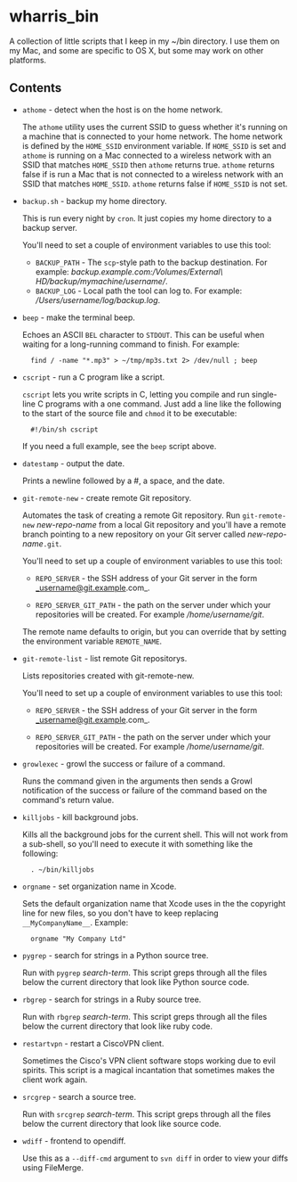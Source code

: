 wharris_bin
===========

A collection of little scripts that I keep in my ~/bin directory. I use them
on my Mac, and some are specific to OS X, but some may work on other
platforms.

Contents
--------

* `athome` - detect when the host is on the home network.

  The `athome` utility uses the current SSID to guess whether it's running on a
  machine that is connected to your home network. The home network is defined
  by the `HOME_SSID` environment variable. If `HOME_SSID` is set and `athome`
  is running on a Mac connected to a wireless network with an SSID that matches
  `HOME_SSID` then `athome` returns true. `athome` returns false if is run a
  Mac that is not connected to a wireless network with an SSID that matches
  `HOME_SSID`. `athome` returns false if `HOME_SSID` is not set.

* `backup.sh` - backup my home directory.
  
  This is run every night by `cron`. It just copies my home directory to a
  backup server.
  
  You'll need to set a couple of environment variables to use this tool:
  
  - `BACKUP_PATH` - The `scp`-style path to the backup destination. For
     example:
     _backup.example.com:/Volumes/External\ HD/backup/mymachine/username/_.
  - `BACKUP_LOG` - Local path the tool can log to. For example:
    _/Users/username/log/backup.log_.
  

* `beep` - make the terminal beep.
  
  Echoes an ASCII `BEL` character to `STDOUT`. This can be useful when
  waiting for a long-running command to finish. For example:
  
        find / -name "*.mp3" > ~/tmp/mp3s.txt 2> /dev/null ; beep
  
* `cscript` - run a C program like a script.
  
  `cscript` lets you write scripts in C, letting you compile and run
  single-line C programs with a one command. Just add a line like the
  following to the start of the source file and `chmod` it to be executable:
  
        #!/bin/sh cscript
  
  If you need a full example, see the `beep` script above.

* `datestamp` - output the date.
  
  Prints a newline followed by a #, a space, and the date.
  
* `git-remote-new` - create remote Git repository.
  
  Automates the task of creating a remote Git repository. Run
  `git-remote-new` _new-repo-name_ from a local Git repository and you'll have
  a remote branch pointing to a new repository on your Git server called
  _new-repo-name_`.git`.
  
  You'll need to set up a couple of environment variables to use this tool:
  
  - `REPO_SERVER` - the SSH address of your Git server in the form
    _username@git.example.com_.
    
  - `REPO_SERVER_GIT_PATH` - the path on the server under which your
    repositories will be created. For example _/home/username/git_.
  
  The remote name defaults to origin, but you can override that by setting
  the environment variable `REMOTE_NAME`.

* `git-remote-list` - list remote Git repositorys.
  
  Lists repositories created with git-remote-new.
  
  You'll need to set up a couple of environment variables to use this tool:
  
  - `REPO_SERVER` - the SSH address of your Git server in the form
    _username@git.example.com_.
    
  - `REPO_SERVER_GIT_PATH` - the path on the server under which your
    repositories will be created. For example _/home/username/git_.

* `growlexec` - growl the success or failure of a command.
  
  Runs the command given in the arguments then sends a Growl notification
  of the success or failure of the command based on the command's return
  value.
  
* `killjobs` - kill background jobs.
  
  Kills all the background jobs for the current shell. This will not work from
  a sub-shell, so you'll need to execute it with something like the following:
  
        . ~/bin/killjobs

* `orgname` - set organization name in Xcode.

  Sets the default organization name that Xcode uses in the the copyright
  line for new files, so you don't have to keep replacing `__MyCompanyName__`.
  Example:
  
        orgname "My Company Ltd"

* `pygrep` - search for strings in a Python source tree.
  
  Run with `pygrep` _search-term_. This script greps through all the files
  below the current directory that look like Python source code.
  
* `rbgrep` - search for strings in a Ruby source tree.
  
  Run with `rbgrep` _search-term_. This script greps through all the files
  below the current directory that look like ruby code.
  
* `restartvpn` - restart a CiscoVPN client.
  
  Sometimes the Cisco's VPN client software stops working due to evil spirits.
  This script is a magical incantation that sometimes makes the client work
  again.
  
* `srcgrep` - search a source tree.
  
  Run with `srcgrep` _search-term_. This script greps through all the files
  below the current directory that look like source code.
  
* `wdiff` - frontend to opendiff.
  
  Use this as a `--diff-cmd` argument to `svn diff` in order to view your
  diffs using FileMerge.
